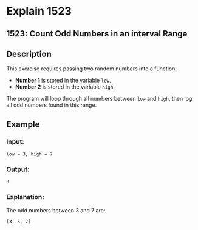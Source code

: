 # Explain 1523

## 1523: Count Odd Numbers in an interval Range

## Description

This exercise requires passing two random numbers into a function:

- **Number 1** is stored in the variable `low`.
- **Number 2** is stored in the variable `high`.

The program will loop through all numbers between `low` and `high`, then log all odd numbers found in this range.

## Example

### **Input:**

```plaintext
low = 3, high = 7
```

### **Output:**

```plaintext
3
```

### **Explanation:**

The odd numbers between 3 and 7 are:

```plaintext
[3, 5, 7]
```
